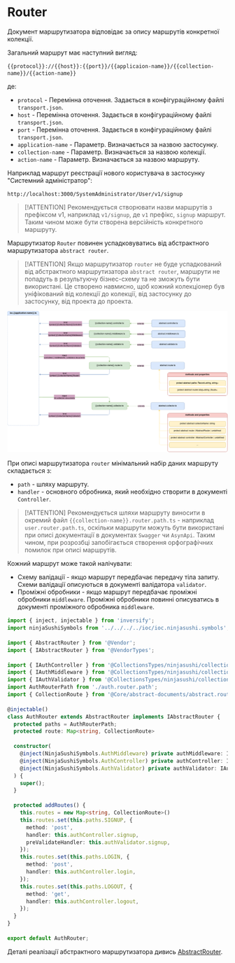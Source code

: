 # Router

Документ маршрутизатора відповідає за опису маршрутів конкретної колекції.

Загальний маршрут має наступний вигляд:

```
{{protocol}}://{{host}}:{{port}}/{{applicaion-name}}/{{collection-name}}/{{action-name}}
```

де:
-  `protocol` - Перемінна оточення. Задається в конфігураційному файлі `transport.json`.
- `host` - Перемінна оточення. Задається в конфігураційному файлі `transport.json`.
- `port` - Перемінна оточення. Задається в конфігураційному файлі `transport.json`.
- `application-name` - Параметр. Визначається за назвою застосунку.
- `collection-name` - Параметр. Визначається за назвою колекції.
- `action-name` - Параметр. Визначається за назвою маршруту.

Наприклад маршрут реєстрації нового користувача в застосунку "Системний адміністратор":

```
http://localhost:3000/SystemAdministrator/User/v1/signup
```

> [!ATTENTION]
> Рекомендується створювати назви маршрутів з префіксом v1, наприклад `v1/signup`, де `v1` префікс, `signup` маршрут. Таким чином може бути створена версійність конкретного маршруту. 

Маршрутизатор `Router` повинен успадковуватись від абстрактного маршрутизатора `abstract router`.

>[!ATTENTION]
> Якщо маршрутизатор `router` не буде успадкований від абстрактного маршрутизатора `abstract router`, маршрути не попадуть в результуючу бізнес-схему та не зможуть бути використані. Це створено навмисно, щоб кожний колекціонер був уніфікований від колекції до колекції, від застосунку до застосунку, від проекта до проекта.

![AbsractRouter](./documents-png/router.png)

При описі маршрутизатора `router` мінімальний набір даних маршруту складається з:
- `path` - шляху маршруту.
- `handler` - основного обробника, який необхідно створити в документі `Controller`.

>[!ATTENTION]
> Рекомендується шляхи маршруту виносити в окремий файл `{{collection-name}}.router.path.ts` - наприклад `user.router.path.ts`, оскільки маршрути можуть бути використані при описі документації в документах `Swagger` чи `AsynApi`. Таким чином, при розрозбці запобігається створення орфографічних помилок при описі маршрутів. 

Кожний маршрут може такой налічувати:
- Схему валідації - якщо маршрут передбачає передачу тіла запиту. Схеми валідації описуються в документі валідатора `validator`.
- Проміжні обробники - якщо маршрут передбачає проміжні обробники `middleware`. Проміжні обробники повинні описуватись в документі проміжного обробника `middleware`.

```typescript
import { inject, injectable } from 'inversify';
import ninjaSushiSymbols from '../../../../ioc/ioc.ninjasushi.symbols';

import { AbstractRouter } from '@Vendor';
import { IAbstractRouter } from '@VendorTypes';

import { IAuthController } from '@CollectionsTypes/ninjasushi/collections/auth/auth.controller';
import { IAuthMiddleware } from '@CollectionsTypes/ninjasushi/collections/auth/auth,middleware';
import { IAuthValidator } from '@CollectionsTypes/ninjasushi/collections/auth/auth.validator';
import AuthRouterPath from './auth.router.path';
import { CollectionRoute } from '@Core/abstract-documents/abstract.router';

@injectable()
class AuthRouter extends AbstractRouter implements IAbstractRouter {
  protected paths = AuthRouterPath;
  protected route: Map<string, CollectionRoute>

  constructor(
    @inject(NinjaSushiSymbols.AuthMiddleware) private authMiddleware: IAuthMiddleware,
    @inject(NinjaSushiSymbols.AuthController) private authController: IAuthController,
    @inject(NinjaSushiSymbols.AuthValidator) private authValidator: IAuthValidator
  ) {
    super();
  }

  protected addRoutes() {
    this.routes = new Map<string, CollectionRoute>()
    this.routes.set(this.paths.SIGNUP, {
      method: 'post',
      handler: this.authController.signup,
      preValidateHandler: this.authValidator.signup,
    });
    this.routes.set(this.paths.LOGIN, {
      method: 'post',
      handler: this.authController.login,
    });
    this.routes.set(this.paths.LOGOUT, {
      method: 'get',
      handler: this.authController.logout,
    });
  }
}

export default AuthRouter;
```

Деталі реалізації абстрактного маршрутизатора дивись [AbstractRouter](../server-platform/abstract-documents.md#router).